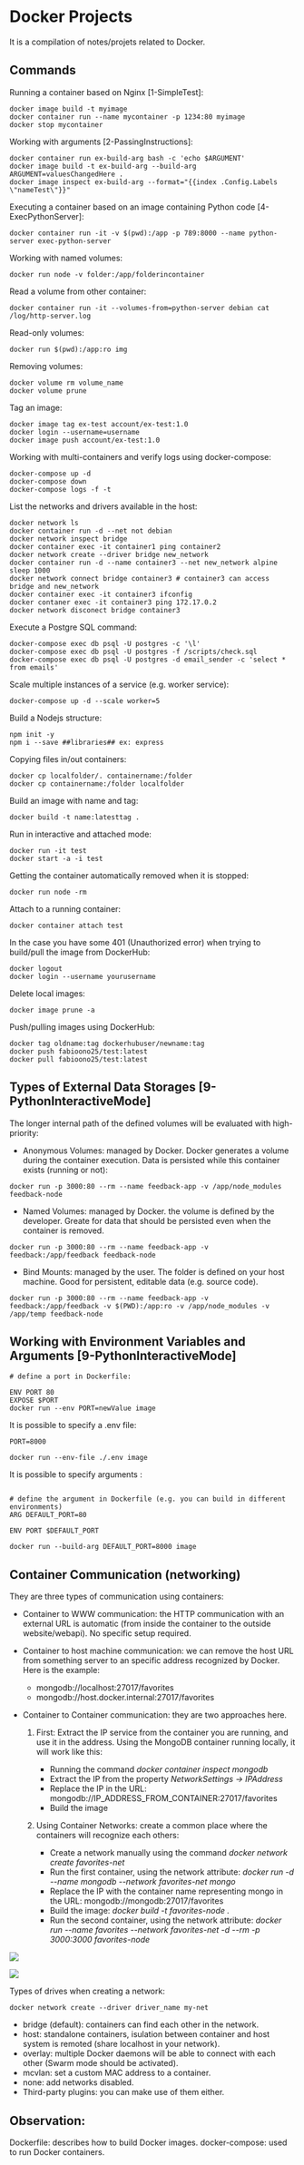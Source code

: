 # Docker Projects

It is a compilation of notes/projets related to Docker.

## Commands
 

Running a container based on Nginx [1-SimpleTest]:

````
docker image build -t myimage
docker container run --name mycontainer -p 1234:80 myimage 
docker stop mycontainer
````

Working with arguments [2-PassingInstructions]:

````
docker container run ex-build-arg bash -c 'echo $ARGUMENT'
docker image build -t ex-build-arg --build-arg ARGUMENT=valuesChangedHere .
docker image inspect ex-build-arg --format="{{index .Config.Labels \"nameTest\"}}"
````

Executing a container based on an image containing Python code [4-ExecPythonServer]:

```
docker container run -it -v $(pwd):/app -p 789:8000 --name python-server exec-python-server
```

Working with named volumes:
````
docker run node -v folder:/app/folderincontainer
````

Read a volume from other container:
```
docker container run -it --volumes-from=python-server debian cat /log/http-server.log
```

Read-only volumes:
````
docker run $(pwd):/app:ro img
````


Removing volumes:
````
docker volume rm volume_name
docker volume prune
````


Tag an image:

```
docker image tag ex-test account/ex-test:1.0
docker login --username=username
docker image push account/ex-test:1.0
```

Working with multi-containers and verify logs using docker-compose:

```
docker-compose up -d
docker-compose down
docker-compose logs -f -t
```

List the networks and drivers available in the host:

```
docker network ls
docker container run -d --net not debian
docker network inspect bridge
docker container exec -it container1 ping container2
docker network create --driver bridge new_network
docker container run -d --name container3 --net new_network alpine sleep 1000
docker network connect bridge container3 # container3 can access bridge and new_network
docker container exec -it container3 ifconfig
docker contaner exec -it container3 ping 172.17.0.2
docker network disconect bridge container3
```

Execute a Postgre SQL command:
```
docker-compose exec db psql -U postgres -c '\l'
docker-compose exec db psql -U postgres -f /scripts/check.sql
docker-compose exec db psql -U postgres -d email_sender -c 'select * from emails' 
```

Scale multiple instances of a service (e.g. worker service):
```
docker-compose up -d --scale worker=5
```

Build a Nodejs structure:

```
npm init -y
npm i --save ##libraries## ex: express
```

Copying files in/out containers:
````
docker cp localfolder/. containername:/folder
docker cp containername:/folder localfolder
````

Build an image with name and tag:

````
docker build -t name:latesttag .
````

Run in interactive and attached mode:
````
docker run -it test
docker start -a -i test
````

Getting the container automatically removed when it is stopped:
```
docker run node -rm
```

Attach to a running container:
````
docker container attach test
````

In the case you have some 401 (Unauthorized error) when trying to build/pull the image from DockerHub:

````
docker logout
docker login --username yourusername
````

Delete local images:
`````
docker image prune -a
`````

Push/pulling images using DockerHub:

````
docker tag oldname:tag dockerhubuser/newname:tag
docker push fabioono25/test:latest  
docker pull fabioono25/test:latest  
````

## Types of External Data Storages [9-PythonInteractiveMode]

The longer internal path of the defined volumes will be evaluated with high-priority:

- Anonymous Volumes: managed by Docker. Docker generates a volume during the container execution. Data is persisted while this container exists (running or not):

````
docker run -p 3000:80 --rm --name feedback-app -v /app/node_modules feedback-node
````

- Named Volumes: managed by Docker. the volume is defined by the developer. Greate for data that should be persisted even when the container is removed.

````
docker run -p 3000:80 --rm --name feedback-app -v feedback:/app/feedback feedback-node
````

- Bind Mounts: managed by the user. The folder is defined on your host machine. Good for persistent, editable data (e.g. source code).

````
docker run -p 3000:80 --rm --name feedback-app -v feedback:/app/feedback -v $(PWD):/app:ro -v /app/node_modules -v /app/temp feedback-node
````

## Working with Environment Variables and Arguments [9-PythonInteractiveMode]

````
# define a port in Dockerfile:

ENV PORT 80
EXPOSE $PORT
docker run --env PORT=newValue image
````

It is possible to specify a .env file:

````
PORT=8000

docker run --env-file ./.env image
````

It is possible to specify arguments :

````

# define the argument in Dockerfile (e.g. you can build in different environments)
ARG DEFAULT_PORT=80

ENV PORT $DEFAULT_PORT

docker run --build-arg DEFAULT_PORT=8000 image
````

## Container Communication (networking)

They are three types of communication using containers:

- Container to WWW communication: the HTTP communication with an external URL is automatic (from inside the container to the outside website/webapi). No specific setup required.

- Container to host machine communication: we can remove the host URL from something server to an specific address recognized by Docker. Here is the example:
  - mongodb://localhost:27017/favorites
  - mongodb://host.docker.internal:27017/favorites

- Container to Container communication: they are two approaches here. 
  1. First: Extract the IP service from the container you are running, and use it in the address. Using the MongoDB container running locally, it will work like this:
     - Running the command *docker container inspect mongodb*
     - Extract the IP from the property *NetworkSettings -> IPAddress*
     - Replace the IP in the URL:  mongodb://IP_ADDRESS_FROM_CONTAINER:27017/favorites
     - Build the image
  
  2. Using Container Networks: create a common place where the containers will recognize each others:
     - Create a network manually using the command *docker network create favorites-net*
     - Run the first container, using the network attribute: *docker run -d --name mongodb --network favorites-net mongo*
     - Replace the IP with the container name representing mongo in the URL:  mongodb://mongodb:27017/favorites
     - Build the image: *docker build -t favorites-node .*
     - Run the second container, using the network attribute: *docker run --name favorites --network favorites-net -d --rm -p 3000:3000 favorites-node*

![](https://github.com/fabioono25/tools_plugins/blob/main/assets/networking.png)

![](https://github.com/fabioono25/tools_plugins/blob/main/assets/networking.png)

Types of drives when creating a network:

````
docker network create --driver driver_name my-net
````

- bridge (default): containers can find each other in the network.
- host: standalone containers, isulation between container and host system is remoted (share localhost in your network).
- overlay: multiple Docker daemons will be able to connect with each other (Swarm mode should be activated).
- mcvlan: set a custom MAC address to a container.
- none: add networks disabled.
- Third-party plugins: you can make use of them either.

## Observation:

Dockerfile: describes how to build Docker images.
docker-compose: used to run Docker containers.

